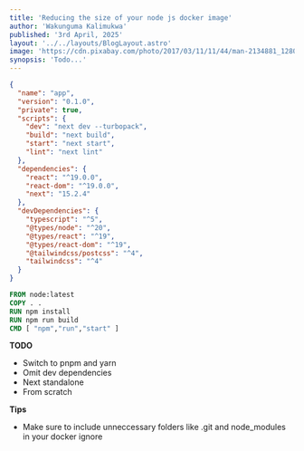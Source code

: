 ```yaml
---
title: 'Reducing the size of your node js docker image'
author: 'Wakunguma Kalimukwa'
published: '3rd April, 2025'
layout: '../../layouts/BlogLayout.astro'
image: 'https://cdn.pixabay.com/photo/2017/03/11/11/44/man-2134881_1280.jpg'
synopsis: 'Todo...'
---
```


```json
{
  "name": "app",
  "version": "0.1.0",
  "private": true,
  "scripts": {
    "dev": "next dev --turbopack",
    "build": "next build",
    "start": "next start",
    "lint": "next lint"
  },
  "dependencies": {
    "react": "^19.0.0",
    "react-dom": "^19.0.0",
    "next": "15.2.4"
  },
  "devDependencies": {
    "typescript": "^5",
    "@types/node": "^20",
    "@types/react": "^19",
    "@types/react-dom": "^19",
    "@tailwindcss/postcss": "^4",
    "tailwindcss": "^4"
  }
}
```

```dockerfile
FROM node:latest
COPY . .
RUN npm install
RUN npm run build
CMD [ "npm","run","start" ]
```


**TODO**

- Switch to pnpm and yarn
- Omit dev dependencies
- Next standalone
- From scratch
  
**Tips**

- Make sure to include unneccessary folders like .git and node_modules in your docker ignore